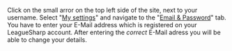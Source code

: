 Click on the small arror on the top left side of the site, next to your username. Select "[My settings](https://www.joduska.me/forum/index.php?app=core&module=usercp)" and navigate to the "[Email & Password](https://www.joduska.me/forum/index.php?app=core&module=usercp&tab=core&area=email)" tab. You have to enter your E-Mail address which is registered on your LeagueSharp account. After entering the *correct* E-Mail adress you will be able to change your details.
